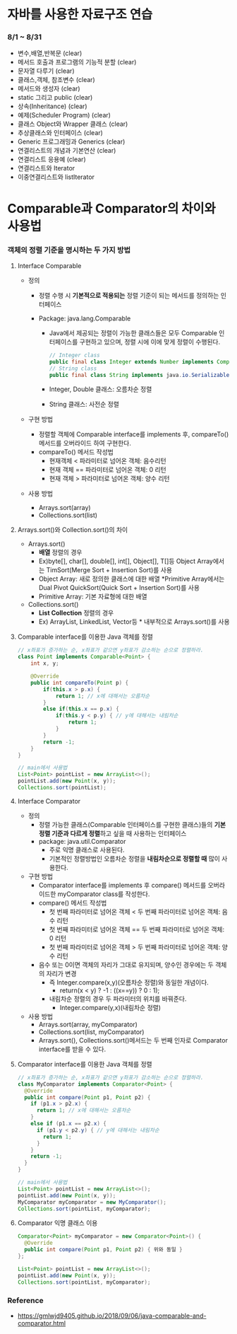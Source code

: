 # 자바를 사용한 자료구조 연습
### 8/1 ~ 8/31
- 변수,배열,반복문 (clear)
- 메서드 호출과 프로그램의 기능적 분할 (clear)
- 문자열 다루기 (clear)
- 클래스,객체, 참조변수 (clear)
- 메서드와 생성자 (clear)
- static 그리고 public  (clear)
- 상속(Inheritance) (clear)
- 예제(Scheduler Program) (clear)
- 클래스 Object와 Wrapper 클래스 (clear)
- 추상클래스와 인터페이스 (clear)
- Generic 프로그래밍과 Generics (clear)
- 연결리스트의 개념과 기본연산 (clear)
- 연결리스트 응용예 (clear)
- 연결리스트와 Iterator
- 이중연결리스트와 listIterator


# Comparable과 Comparator의 차이와 사용법

### 객체의 정렬 기준을 명시하는 두 가지 방법

1. Interface Comparable

   - 정의 

     - 정렬 수행 시 **기본적으로 적용되는** 정렬 기준이 되는 메서드를 정의하는 인터페이스

     - Package: java.lang.Comparable

       - Java에서 제공되는 정렬이 가능한 클래스들은 모두 Comparable 인터페이스를 구현하고 있으며, 정렬 시에 이에 맞게 정렬이 수행된다. 

         ```java
         // Integer class
         public final class Integer extends Number implements Comparable<Integer> { ... }
         // String class
         public final class String implements java.io.Serializable, Comparable<String>, CharSequence { ... }
         ```

       - Integer, Double 클래스: 오름차순 정렬

       - String 클래스: 사전순 정렬

   - 구현 방법

     - 정렬할 객체에 Comparable interface를 implements 후, compareTo() 메서드를 오버라이드 하여 구현한다.
     - compareTo() 메서드 작성법
       - 현재객체 < 파라미터로 넘어온 객체: 음수리턴
       - 현재 객체 == 파라미터로 넘어온 객체: 0 리턴
       - 현재 객체 > 파라미터로 넘어온 객체: 양수 리턴

   - 사용 방법

     - Arrays.sort(array)
     - Collections.sort(list)

2. Arrays.sort()와 Collection.sort()의 차이

   - Arrays.sort()
     - **배열** 정렬의 경우
     - Ex)byte[], char[], double[], int[], Object[], T[]등 Object Array에서는 TimSort(Merge Sort + Insertion Sort)를 사용
     - Object Array: 새로 정의한 클래스에 대한 배열 *Primitive Array에서는 Dual Pivot QuickSort(Quick Sort + Insertion Sort)를 사용
     - Primitive Array: 기본 자료형에 대한 배열
   - Collections.sort()
     - **List Collection** 정렬의 경우
     - Ex) ArrayList, LinkedList, Vector등 * 내부적으로 Arrays.sort()를 사용

3. Comparable interface를 이용한 Java 객체를 정렬

   ```java
   // x좌표가 증가하는 순, x좌표가 같으면 y좌표가 감소하는 순으로 정렬하라.
   class Point implements Comparable<Point> {
       int x, y;
   
       @Override
       public int compareTo(Point p) {
           if(this.x > p.x) {
               return 1; // x에 대해서는 오름차순
           }
           else if(this.x == p.x) {
               if(this.y < p.y) { // y에 대해서는 내림차순
                   return 1;
               }
           }
           return -1;
       }
   }
   
   // main에서 사용법
   List<Point> pointList = new ArrayList<>();
   pointList.add(new Point(x, y));
   Collections.sort(pointList);
   ```

   

1. Interface Comparator

   - 정의
     - 정렬 가능한 클래스(Comparable 인터페이스를 구현한 클래스)들의 **기본 정렬 기준과 다르게 정렬**하고 싶을 때 사용하는 인터페이스
     - package: java.util.Comparator
       - 주로 익명 클래스로 사용된다.
       - 기본적인 정렬방법인 오름차순 정렬을 **내림차순으로 정렬할 때** 많이 사용한다.
   - 구현 방법
     - Comparator interface를 implements 후 compare() 메서드를 오버라이드한 myComparator class를 작성한다.
     - compare() 메서드 작성법
       - 첫 번째 파라미터로 넘어온 객체 < 두 번째 파라미터로 넘어온 객체: 음수 리턴
       - 첫 번째 파라미터로 넘어온 객체 == 두 번째 파라미터로 넘어온 객체: 0 리턴
       - 첫 번째 파라미터로 넘어온 객체 > 두 번째 파라미터로 넘어온 객체: 양수 리턴
     - 음수 또는 0이면 객체의 자리가 그대로 유지되며, 양수인 경우에는 두 객체의 자리가 변경
       - 즉 Integer.compare(x,y)(오름차순 정렬)와 동일한 개념이다.
         - return(x < y) ? -1 : ((x==y)) ? 0 : 1);
       - 내림차순 정렬의 경우 두 파라미터의 위치를 바꿔준다.
         - Integer.compare(y,x)(내림차순 정렬)
   - 사용 방법
     - Arrays.sort(array, myComparator)
     - Collections.sort(list, myComparator)
     - Arrays.sort(), Collections.sort()메서드는 두 번째 인자로 Comparator interface를 받을 수 있다.

2. Comparator interface를 이용한 Java 객체를 정렬

   ```java
   // x좌표가 증가하는 순, x좌표가 같으면 y좌표가 감소하는 순으로 정렬하라.
   class MyComparator implements Comparator<Point> {
     @Override
     public int compare(Point p1, Point p2) {
       if (p1.x > p2.x) {
         return 1; // x에 대해서는 오름차순
       }
       else if (p1.x == p2.x) {
         if (p1.y < p2.y) { // y에 대해서는 내림차순
           return 1;
         }
       }
       return -1;
     }
   }
   
   // main에서 사용법
   List<Point> pointList = new ArrayList<>();
   pointList.add(new Point(x, y));
   MyComparator myComparator = new MyComparator();
   Collections.sort(pointList, myComparator);
   ```

3. Comparator 익명 클래스 이용

   ```java
   Comparator<Point> myComparator = new Comparator<Point>() {
     @Override
     public int compare(Point p1, Point p2) { 위와 동일 }
   };
   
   List<Point> pointList = new ArrayList<>();
   pointList.add(new Point(x, y));
   Collections.sort(pointList, myComparator);
   ```

### Reference

- https://gmlwjd9405.github.io/2018/09/06/java-comparable-and-comparator.html
